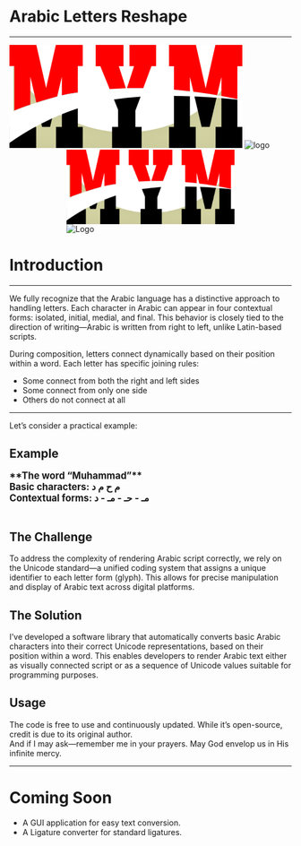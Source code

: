 ﻿<!-- Look at these-->
# Arabic Letters Reshape
---
<!--![](./assets/img/mym2024.png)-->

![logo](unimain/assets/img/mym2024.png)
![logo](./assets/img/mym2024.png)
<img src="./unimain/assets/img/mym2024.png" alt="Logo" width="300" style="display: block; margin: auto;" />
<img src="./assets/img/mym2024.png" alt="Logo" width="300" style="display: block; margin: auto;" />


<!--<div>
<span style="font-size: 3.2em; font-weight: bold;">Mohamed Yehia</span><br>
</div>-->

# Introduction
___
We fully recognize that the Arabic language has a distinctive approach to handling letters. Each character in Arabic can appear in four contextual forms: isolated, initial, medial, and final. This behavior is closely tied to the direction of writing—Arabic is written from right to left, unlike Latin-based scripts.

During composition, letters connect dynamically based on their position within a word. Each letter has specific joining rules:  
- Some connect from both the right and left sides  
- Some connect from only one side  
- Others do not connect at all  
___
Let’s consider a practical example:

## Example

<span style="font-size: 1.2em; font-weight: bold;">
**The word “Muhammad”**  <br>
Basic characters: م ح م د  <br>
Contextual forms: مـ - حـ - مـ - د  <br>
</span><br>

## The Challenge
To address the complexity of rendering Arabic script correctly, we rely on the Unicode standard—a unified coding system that assigns a unique identifier to each letter form (glyph). This allows for precise manipulation and display of Arabic text across digital platforms.

## The Solution
I’ve developed a software library that automatically converts basic Arabic characters into their correct Unicode representations, based on their position within a word. This enables developers to render Arabic text either as visually connected script or as a sequence of Unicode values suitable for programming purposes.
## Usage
The code is free to use and continuously updated. While it’s open-source, credit is due to its original author.  
And if I may ask—remember me in your prayers. May God envelop us in His infinite mercy.

---

# Coming Soon
- A GUI application for easy text conversion.
- A Ligature converter for standard ligatures.
